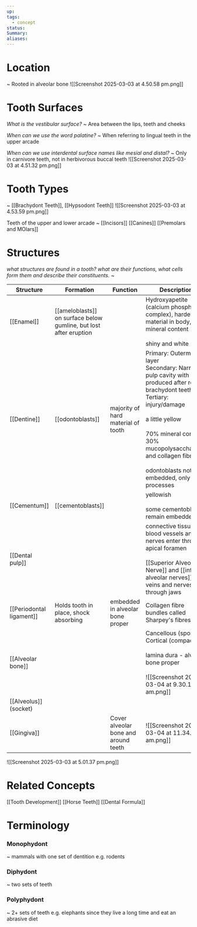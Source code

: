 ```yaml
---
up: 
tags:
  - concept
status: 
Summary:
aliases:
---
```

# Location
~
Rooted in alveolar bone
![[Screenshot 2025-03-03 at 4.50.58 pm.png]]

# Tooth Surfaces
*What is the vestibular surface?*
~
Area between the lips, teeth and cheeks
<!--SR:!2025-03-09,4,270-->

*When can we use the word palatine?*
~
When referring to lingual teeth in the upper arcade

*When can we use interdental surface names like mesial and distal?*
~
Only in carnivore teeth, not in herbivorous buccal teeth
![[Screenshot 2025-03-03 at 4.51.32 pm.png]]

# Tooth Types
~
[[Brachydont Teeth]], [[Hypsodont Teeth]]
![[Screenshot 2025-03-03 at 4.53.59 pm.png]]

Teeth of the upper and lower arcade
~
[[Incisors]]
[[Canines]]
[[Premolars and MOlars]]


# Structures
*what structures are found in a tooth?* *what are their functions, what cells form them and describe their constituents.*
~

| Structure                | Formation                                                         | Function                             | Description                                                                                                                                                                                                                                                                               |
| ------------------------ | ----------------------------------------------------------------- | ------------------------------------ | ----------------------------------------------------------------------------------------------------------------------------------------------------------------------------------------------------------------------------------------------------------------------------------------- |
| [[Enamel]]               | [[ameloblasts]] on surface below gumline, but lost after eruption |                                      | Hydroxyapetite (calcium phosphate complex), hardest material in body, 97% mineral content<br><br>shiny and white                                                                                                                                                                          |
| [[Dentine]]              | [[odontoblasts]]                                                  | majority of hard material of tooth   | Primary: Outermost layer<br>Secondary: Narrows pulp cavity with age. produced after root in brachydont teeth<br>Tertiary: injury/damage<br><br>a little yellow<br><br>70% mineral conent 30% mucopolysaccharides and collagen fibres<br><br>odontoblasts not embedded, only its processes |
| [[Cementum]]             | [[cementoblasts]]                                                 |                                      | yellowish<br><br>some cementoblasts remain embedded                                                                                                                                                                                                                                       |
| [[Dental pulp]]          |                                                                   |                                      | connective tissue<br>blood vessels and nerves enter through apical foramen<br><br>[[Superior Alveolar Nerve]] and [[inferior alveolar nerves]], veins and nerves through jaws                                                                                                             |
| [[Periodontal ligament]] | Holds tooth in place, shock absorbing                             | embedded in alveolar bone proper     | Collagen fibre bundles called Sharpey's fibres                                                                                                                                                                                                                                            |
| [[Alveolar bone]]        |                                                                   |                                      | Cancellous (spongy)<br>Cortical (compact)<br><br>lamina dura - alveolar bone proper<br><br>![[Screenshot 2025-03-04 at 9.30.18 am.png]]<br>                                                                                                                                               |
| [[Alveolus]] (socket)    |                                                                   |                                      |                                                                                                                                                                                                                                                                                           |
| [[Gingiva]]              |                                                                   | Cover alveolar bone and around teeth | ![[Screenshot 2025-03-04 at 11.34.20 am.png]]                                                                                                                                                                                                                                             |

![[Screenshot 2025-03-03 at 5.01.37 pm.png]]

# Related Concepts
[[Tooth Development]]
[[Horse Teeth]]
[[Dental Formula]]

# Terminology
### Monophydont
~
mammals with one set of dentition
e.g. rodents

### Diphydont
~
two sets of teeth
### Polyphydont
~
2+ sets of teeth 
e.g. elephants since they live a long time and eat an abrasive diet